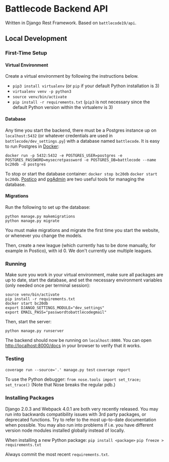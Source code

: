 # Battlecode Backend API

Written in Django Rest Framework. Based on `battlecode19/api`.

## Local Development

### First-Time Setup

#### Virtual Environment

Create a virtual environment by following the instructions below.

- `pip3 install virtualenv` (or `pip` if your default Python installation is 3)
- `virtualenv venv -p python3`
- `source venv/bin/activate`
- `pip install -r requirements.txt` (`pip3` is not necessary since the default Python version within the virtualenv is 3)

#### Database

Any time you start the backend, there must be a Postgres instance up on `localhost:5432` (or whatever credentials are used in `battlecode/dev_settings.py`) with a database named `battlecode`. It is easy to run Postgres in [Docker](https://docs.docker.com/install/):

```
docker run -p 5432:5432 -e POSTGRES_USER=postgres -e POSTGRES_PASSWORD=mysecretpassword -e POSTGRES_DB=battlecode --name bc20db -d postgres
```

To stop or start the database container: `docker stop bc20db` `docker start bc20db`. [Postico](https://eggerapps.at/postico/) and [pgAdmin](https://www.pgadmin.org/) are two useful tools for managing the database.

#### Migrations

Run the following to set up the database:

```
python manage.py makemigrations
python manage.py migrate
```

You must make migrations and migrate the first time you start the website, or whenever you change the models.

Then, create a new league (which currently has to be done manually, for example in Postico), with id 0. We don't currently use multiple leagues.

### Running

Make sure you work in your virtual environment, make sure all packages are up to date, start the database, and set the necessary environment variables (only needed once per terminal session):

```
source venv/bin/activate
pip install -r requirements.txt
docker start bc20db
export DJANGO_SETTINGS_MODULE="dev_settings"
export EMAIL_PASS="passwordtobattlecodegmail"
```

Then, start the server:

```
python manage.py runserver
```

The backend should now be running on `localhost:8000`. You can open [http://localhost:8000/docs](http://localhost:8000/docs) in your browser to verify that it works.

### Testing

`coverage run --source='.' manage.py test`
`coverage report`

To use the Python debugger: `from nose.tools import set_trace; set_trace()` (Note that Nose breaks the regular pdb.)

### Installing Packages

Django 2.0.3 and Webpack 4.0.1 are both very recently released. You may run into backwards compatibility issues with 3rd party packages, or deprecated functions. Try to refer to the most up-to-date documentation when possible. You may also run into problems if i.e. you have different version node modules installed globally instead of locally.

When installing a new Python package:
`pip install <package>`
`pip freeze > requirements.txt`

Always commit the most recent `requirements.txt`.
